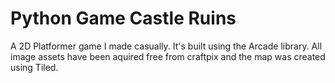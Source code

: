 # Python Game Castle Ruins
 A 2D Platformer game I made casually. It's built using the Arcade library. All image assets have been aquired free from craftpix and the map was created using Tiled.
